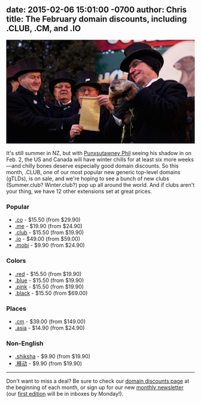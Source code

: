 date: 2015-02-06 15:01:00 -0700
author: Chris
title: The February domain discounts, including .CLUB, .CM, and .IO
----

<!-- excerpt -->

![Phil](/media/2015-02-06-groundhog.jpg)

It's still summer in NZ, but with [Punxsutawney Phil](http://en.wikipedia.org/wiki/Punxsutawney_Phil) seeing his shadow in on Feb. 2, the US and Canada will have winter chills for at least six more weeks—and chilly bones deserve especially good domain discounts. So this month, .CLUB, one of our most popular new generic top-level domains (gTLDs), is on sale, and we're hoping to see a bunch of new clubs (Summer.club? Winter.club?) pop up all around the world. And if clubs aren't your thing, we have 12 other extensions set at great prices.

<!-- /excerpt -->

### Popular

+ [.co](https://iwantmyname.com/domains/co-colombian-domain-name-registration-for-colombia) - $15.50 (from $29.90)
+ [.me](https://iwantmyname.com/domains/me-montenegrean-domain-name-registration-for-montenegro) - $19.90 (from $24.90)
+ [.club](https://iwantmyname.com/domains/dot-club) - $15.50 (from $19.90)
+ [.io](https://iwantmyname.com/domains/io-domain-name-registration-for-british-indian-ocean-territory) - $49.00 (from $59.00)
+ [.mobi](https://iwantmyname.com/domains/mobi-domain-name-registration-for-mobile) - $9.90 (from $24.90)

### Colors

+ [.red](https://iwantmyname.com/domains/dot-red) - $15.50 (from $19.90)
+ [.blue](https://iwantmyname.com/domains/dot-blue) - $15.50 (from $19.90)
+ [.pink](https://iwantmyname.com/domains/dot-pink) - $15.50 (from $19.90)
+ [.black](https://iwantmyname.com/domains/dot-black) - $15.50 (from $69.00)

### Places

+ [.cm](https://iwantmyname.com/domains/cm-cameroonian-domain-name-registration-for-cameroon) - $39.00 (from $149.00)
+ [.asia](https://iwantmyname.com/domains/asia-domain-name-registration-for-asia) - $14.90 (from $24.90)

### Non-English

+ [.shiksha](https://iwantmyname.com/domains/dot-shiksha) - $9.90 (from $19.90)
+ [.移动](https://iwantmyname.com/domains/dot-移动) - $9.90 (from $19.90)

***

Don't want to miss a deal? Be sure to check our [domain discounts page](https://iwantmyname.com/domains/special-offer) at the beginning of each month, or sign up for our new [monthly newsletter](https://iwantmyname.com/monthly) (our [first edition](http://us1.campaign-archive1.com/?u=54f078a925697a4e5f21c0fbe&id=314e5bfab8) will be in inboxes by Monday!). 